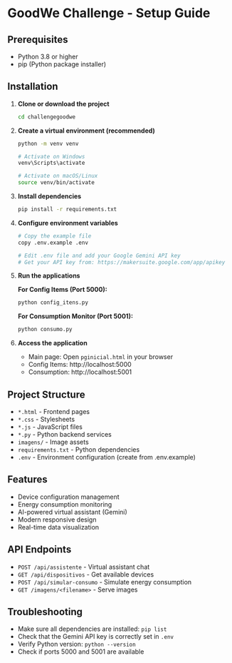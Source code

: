 # GoodWe Challenge - Setup Guide

## Prerequisites
- Python 3.8 or higher
- pip (Python package installer)

## Installation

1. **Clone or download the project**
   ```bash
   cd challengegoodwe
   ```

2. **Create a virtual environment (recommended)**
   ```bash
   python -m venv venv
   
   # Activate on Windows
   venv\Scripts\activate
   
   # Activate on macOS/Linux
   source venv/bin/activate
   ```

3. **Install dependencies**
   ```bash
   pip install -r requirements.txt
   ```

4. **Configure environment variables**
   ```bash
   # Copy the example file
   copy .env.example .env
   
   # Edit .env file and add your Google Gemini API key
   # Get your API key from: https://makersuite.google.com/app/apikey
   ```

5. **Run the applications**
   
   **For Config Items (Port 5000):**
   ```bash
   python config_itens.py
   ```
   
   **For Consumption Monitor (Port 5001):**
   ```bash
   python consumo.py
   ```

6. **Access the application**
   - Main page: Open `pginicial.html` in your browser
   - Config Items: http://localhost:5000
   - Consumption: http://localhost:5001

## Project Structure
- `*.html` - Frontend pages
- `*.css` - Stylesheets
- `*.js` - JavaScript files
- `*.py` - Python backend services
- `imagens/` - Image assets
- `requirements.txt` - Python dependencies
- `.env` - Environment configuration (create from .env.example)

## Features
- Device configuration management
- Energy consumption monitoring
- AI-powered virtual assistant (Gemini)
- Modern responsive design
- Real-time data visualization

## API Endpoints
- `POST /api/assistente` - Virtual assistant chat
- `GET /api/dispositivos` - Get available devices
- `POST /api/simular-consumo` - Simulate energy consumption
- `GET /imagens/<filename>` - Serve images

## Troubleshooting
- Make sure all dependencies are installed: `pip list`
- Check that the Gemini API key is correctly set in `.env`
- Verify Python version: `python --version`
- Check if ports 5000 and 5001 are available